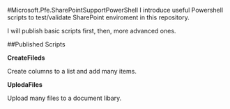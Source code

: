 #Microsoft.Pfe.SharePointSupportPowerShell 
I introduce useful Powershell scripts to test/validate SharePoint enviroment in this repository.

I will publish basic scripts first, then, more advanced ones.

##Published Scripts

**CreateFileds**

Create columns to a list and add many items. 

**UplodaFiles**

Upload many files to a document libary.

